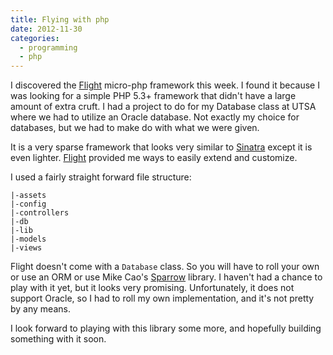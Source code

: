 ```yaml
---
title: Flying with php
date: 2012-11-30
categories:
  - programming
  - php
---
```


I discovered the [Flight][flight] micro-php framework this week. I found it
because I was looking for a simple PHP 5.3+ framework that didn't have a large
amount of extra cruft. I had a project to do for my Database class at UTSA where
we had to utilize an Oracle database. Not exactly my choice for databases, but
we had to make do with what we were given.

It is a very sparse framework that looks very similar to [Sinatra][sinatra]
except it is even lighter. [Flight][flight] provided me ways to easily extend
and customize.

I used a fairly straight forward file structure:

```
|-assets
|-config
|-controllers
|-db
|-lib
|-models
|-views
```

Flight doesn't come with a `Database` class. So you will have to roll your own
or use an ORM or use Mike Cao's [Sparrow][sparrow] library. I haven't had a
chance to play with it yet, but it looks very promising. Unfortunately, it does
not support Oracle, so I had to roll my own implementation, and it's not pretty
by any means.

I look forward to playing with this library some more, and hopefully building
something with it soon.

[flight]: https://github.com/mikecao/flight
[sinatra]: https://github.com/sinatra/sinatra/
[sparrow]: https://github.com/mikecao/sparrow
